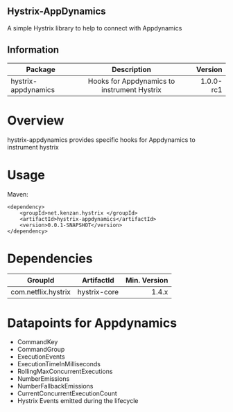 ## Hystrix-AppDynamics
A simple Hystrix library to help to connect with Appdynamics

## Information
| Package       | Description   | Version|
| ------------- |:-------------:| ------:|
| hystrix-appdynamics| Hooks for Appdynamics to instrument Hystrix | 1.0.0-rc1 |

# Overview
hystrix-appdynamics provides specific hooks for Appdynamics to instrument hystrix

# Usage
Maven:

```
<dependency>    
    <groupId>net.kenzan.hystrix </groupId>
	<artifactId>hystrix-appdynamics</artifactId>
	<version>0.0.1-SNAPSHOT</version>
</dependency> 
```
# Dependencies
| GroupId   | ArtifactId    | Min. Version |
| --------- |:-------------:| ------------:|
| com.netflix.hystrix |  hystrix-core   |  1.4.x  |

# Datapoints for Appdynamics
- CommandKey
- CommandGroup
- ExecutionEvents
- ExecutionTimeInMilliseconds
- RollingMaxConcurrentExecutions
- NumberEmissions
- NumberFallbackEmissions
- CurrentConcurrentExecutionCount
- Hystrix Events emitted during the lifecycle



